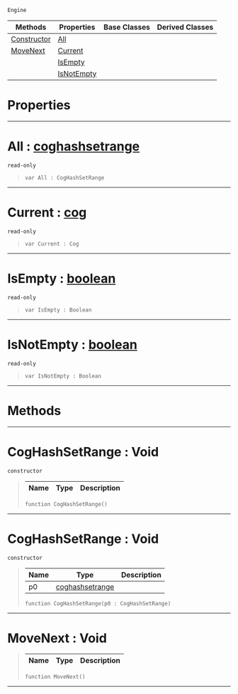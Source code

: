  `Engine`

|Methods|Properties|Base Classes|Derived Classes|
|---|---|---|---|
|[ Constructor](https://github.com/zeroengineteam/ZeroDocs/code_reference/class_reference/coghashsetrange.markdown#coghashsetrange-void)|[ All](https://github.com/zeroengineteam/ZeroDocs/code_reference/class_reference/coghashsetrange.markdown#all-zero-engine-document)| | |
|[ MoveNext](https://github.com/zeroengineteam/ZeroDocs/code_reference/class_reference/coghashsetrange.markdown#movenext-void)|[ Current](https://github.com/zeroengineteam/ZeroDocs/code_reference/class_reference/coghashsetrange.markdown#current-zero-engine-docu)| | |
| |[ IsEmpty](https://github.com/zeroengineteam/ZeroDocs/code_reference/class_reference/coghashsetrange.markdown#isempty-zero-engine-docu)| | |
| |[ IsNotEmpty](https://github.com/zeroengineteam/ZeroDocs/code_reference/class_reference/coghashsetrange.markdown#isnotempty-zero-engine-d)| | |


 #  Properties


---  
 #  All : [coghashsetrange](https://github.com/zeroengineteam/ZeroDocs/code_reference/class_reference/coghashsetrange.markdown)

 `read-only`

> 
> ``` lang=cpp, name=Zilch
> var All : CogHashSetRange


---  
 #  Current : [cog](https://github.com/zeroengineteam/ZeroDocs/code_reference/class_reference/cog.markdown)

 `read-only`

> 
> ``` lang=cpp, name=Zilch
> var Current : Cog


---  
 #  IsEmpty : [boolean](https://github.com/zeroengineteam/ZeroDocs/code_reference/zilch_base_types/boolean.markdown)

 `read-only`

> 
> ``` lang=cpp, name=Zilch
> var IsEmpty : Boolean


---  
 #  IsNotEmpty : [boolean](https://github.com/zeroengineteam/ZeroDocs/code_reference/zilch_base_types/boolean.markdown)

 `read-only`

> 
> ``` lang=cpp, name=Zilch
> var IsNotEmpty : Boolean


---  
 #  Methods


---  
 #  CogHashSetRange : Void

 `constructor`

> 
> |Name|Type|Description|
> |---|---|---|
> ``` lang=cpp, name=Zilch
> function CogHashSetRange()
> ``` 


---  
 #  CogHashSetRange : Void

 `constructor`

> 
> |Name|Type|Description|
> |---|---|---|
> |p0|[coghashsetrange](https://github.com/zeroengineteam/ZeroDocs/code_reference/class_reference/coghashsetrange.markdown)| |
> ``` lang=cpp, name=Zilch
> function CogHashSetRange(p0 : CogHashSetRange)
> ``` 


---  
 #  MoveNext : Void

> 
> |Name|Type|Description|
> |---|---|---|
> ``` lang=cpp, name=Zilch
> function MoveNext()
> ``` 


---  
 

 